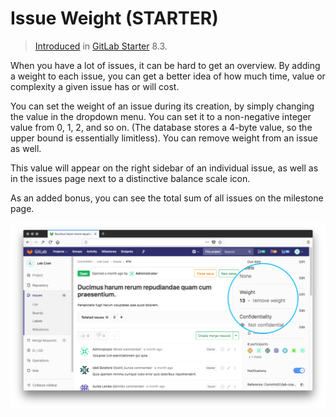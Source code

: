 # Issue Weight **(STARTER)**

> [Introduced](https://gitlab.com/gitlab-org/gitlab-ee/merge_requests/76)
> in [GitLab Starter](https://about.gitlab.com/pricing/) 8.3.

When you have a lot of issues, it can be hard to get an overview.
By adding a weight to each issue, you can get a better idea of how much time,
value or complexity a given issue has or will cost.

You can set the weight of an issue during its creation, by simply changing the
value in the dropdown menu. You can set it to a non-negative integer
value from 0, 1, 2, and so on. (The database stores a 4-byte value, so the
upper bound is essentially limitless).
You can remove weight from an issue
as well.

This value will appear on the right sidebar of an individual issue, as well as
in the issues page next to a distinctive balance scale icon.

As an added bonus, you can see the total sum of all issues on the milestone page.

![issue page](issue_weight/issue.png)
